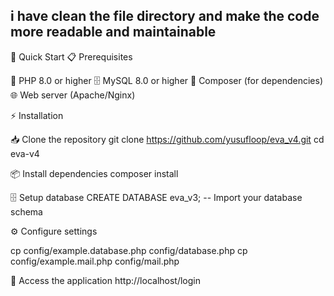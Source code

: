 

i have clean the file directory and make the code more readable and maintainable
---------------------------------------------------------------------------------------------------------------------------------------------------------------------------------------------

🚀 Quick Start
📋 Prerequisites

🐘 PHP 8.0 or higher
🗄️ MySQL 8.0 or higher
🎼 Composer (for dependencies)
🌐 Web server (Apache/Nginx)

⚡ Installation

📥 Clone the repository
git clone https://github.com/yusufloop/eva_v4.git
cd eva-v4

📦 Install dependencies
composer install

🗄️ Setup database
CREATE DATABASE eva_v3;
-- Import your database schema

⚙️ Configure settings


cp config/example.database.php config/database.php
cp config/example.mail.php config/mail.php


🎯 Access the application
http://localhost/login
